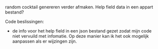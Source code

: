 
random cocktail genereren verder afmaken. 
Help field data in een appart bestand?



Code beslissingen:
- de info voor het help field in een json bestand gezet zodat mijn code niet vervuild met infomatie. 
Op deze manier kan ik het ook mogelijk aanpassen als er wijzingen zijn. 
